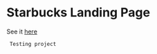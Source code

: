 # Starbucks Landing Page
See it [here](https://mohammedelgohary.github.io/starbucks_landing_page/)

```
 Testing project
```
